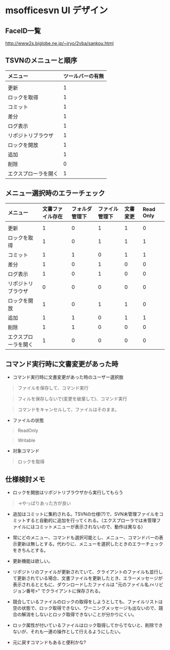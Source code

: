 # msofficesvn UI デザイン #

## FaceID一覧 ##

http://www2s.biglobe.ne.jp/~iryo/2vba/sankou.html

## TSVNのメニューと順序 ##

|	メニュー                       	|	ツールバーの有無	|
|:------------------------------------|:-------------------------|
|		                                   |		                        |
|	更新	                             |	1	                       |
|	ロックを取得	                 |	1	                       |
|	コミット	                       |	1	                       |
|	差分	                             |	1	                       |
|	ログ表示	                       |	1	                       |
|	リポジトリブラウザ	        |	1	                       |
|	ロックを開放	                 |	1	                       |
|	追加	                             |	1	                       |
|	削除	                             |	0	                       |
|	エクスプローラを開く	     |	1	                       |


## メニュー選択時のエラーチェック ##

|	メニュー	|	文書ファイル存在	|	フォルダ管理下	|	ファイル管理下	|	文書変更	|	Read Only	|
|:-------------|:-------------------------|:----------------------|:----------------------|:-------------|:----------|
|		            |		                        |		                     |		                     |		            |		         |
|	更新	      |	1	                       |	0	                    |	1	                    |	1	           |	0	        |
|	ロックを取得	|	1	                       |	0	                    |	1	                    |	1	           |	1	        |
|	コミット	|	1	                       |	1	                    |	0	                    |	1	           |	1	        |
|	差分	      |	1	                       |	0	                    |	1	                    |	0	           |	0	        |
|	ログ表示	|	1	                       |	0	                    |	1	                    |	0	           |	0	        |
|	リポジトリブラウザ	|	0	                       |	0	                    |	0	                    |	0	           |	0	        |
|	ロックを開放	|	1	                       |	0	                    |	1	                    |	1	           |	0	        |
|	追加	      |	1	                       |	1	                    |	0	                    |	1	           |	1	        |
|	削除	      |	1	                       |	1	                    |	0	                    |	0	           |	0	        |
|	エクスプローラを開く	|	1	                       |	0	                    |	0	                    |	0	           |	0	        |


## コマンド実行時に文書変更があった時 ##

  * コマンド実行時に文書変更があった時のユーザー選択肢

> ファイルを保存して、コマンド実行

> フィルを保存しないで(変更を破棄して)、コマンド実行

> コマンドをキャンセルして、ファイルはそのまま。

  * ファイルの状態

> ReadOnly

> Writable

  * 対象コマンド

> ロックを取得



## 仕様検討メモ ##


  * ロックを開放はリポジトリブラウザから実行してもらう

> →やっぱりあった方が良い

  * 追加はコミットに集約される。TSVNの仕様(?)で、SVN未管理ファイルをコミットすると自動的に追加を行ってくれる。（エクスプローラでは未管理ファイルにはコミットメニューが表示されないので、動作は異なる）

  * 常にどのメニュー、コマンドも選択可能とし、メニュー、コマンドバーの表示更新は無しとする。代わりに、メニューを選択したときのエラーチェックをきちんとする。

  * 更新機能は欲しい。

  * リポジトリのファイルが更新されていて、クライアントのファイルも並行して更新されている場合、文書ファイルを更新したとき、エラーメッセージが表示されるとともに、ダウンロードしたファイルは "元のファイル名.r<リビジョン番号>" でクライアントに保存される。

  * 競合しているファイルのロックの取得をしようとしても、ファイルリストは空の状態で、ロック取得できない、ワーニングメッセージも出ないので、競合の解消をしないとロック取得できないことが分かりにくい。

  * ロック属性が付いているファイルはロック取得してからでないと、削除できないが、それも一連の操作として行えるようにしたい。

  * 元に戻すコマンドもあると便利かな?